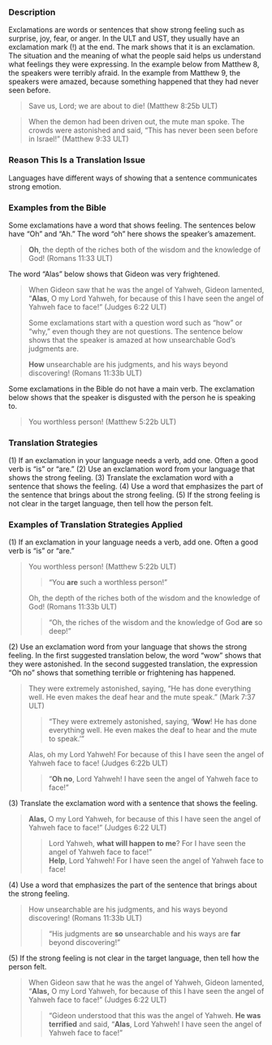 
### Description

Exclamations are words or sentences that show strong feeling such as surprise, joy, fear, or anger. In the ULT and UST, they usually have an exclamation mark (!) at the end. The mark shows that it is an exclamation. The situation and the meaning of what the people said helps us understand what feelings they were expressing. In the example below from Matthew 8, the speakers were terribly afraid. In the example from Matthew 9, the speakers were amazed, because something happened that they had never seen before.

> Save us, Lord; we are about to die! (Matthew 8:25b ULT)


> When the demon had been driven out, the mute man spoke. The crowds were astonished and said, “This has never been seen before in Israel!”  (Matthew 9:33 ULT)

### Reason This Is a Translation Issue

Languages have different ways of showing that a sentence communicates strong emotion.

### Examples from the Bible

Some exclamations have a word that shows feeling. The sentences below have “Oh” and “Ah.” The word “oh” here shows the speaker’s amazement.

> **Oh**, the depth of the riches both of the wisdom and the knowledge of God! (Romans 11:33 ULT)

The word “Alas” below shows that Gideon was very frightened.

> When Gideon saw that he was the angel of Yahweh, Gideon lamented, “**Alas**, O my Lord Yahweh, for because of this I have seen the angel of Yahweh face to face!” (Judges 6:22 ULT)
> 
> Some exclamations start with a question word such as “how” or “why,” even though they are not questions. The sentence below shows that the speaker is amazed at how unsearchable God’s judgments are.
> 
> **How** unsearchable are his judgments, and his ways beyond discovering! (Romans 11:33b ULT)

Some exclamations in the Bible do not have a main verb. The exclamation below shows that the speaker is disgusted with the person he is speaking to.

> You worthless person! (Matthew 5:22b ULT)

### Translation Strategies

(1) If an exclamation in your language needs a verb, add one. Often a good verb is “is” or “are.”
(2) Use an exclamation word from your language that shows the strong feeling.
(3) Translate the exclamation word with a sentence that shows the feeling.
(4) Use a word that emphasizes the part of the sentence that brings about the strong feeling.
(5) If the strong feeling is not clear in the target language, then tell how the person felt.

### Examples of Translation Strategies Applied

(1) If an exclamation in your language needs a verb, add one. Often a good verb is “is” or “are.”

> You worthless person! (Matthew 5:22b ULT)
> 
> > “You **are** such a worthless person!”
> 
> Oh, the depth of the riches both of the wisdom and the knowledge of God! (Romans 11:33b ULT)
> 
> > “Oh, the riches of the wisdom and the knowledge of God **are** so deep!”

(2) Use an exclamation word from your language that shows the strong feeling. In the first suggested translation below, the word “wow” shows that they were astonished. In the second suggested translation, the expression “Oh no” shows that something terrible or frightening has happened.

> They were extremely astonished, saying, “He has done everything well. He even makes the deaf hear and the mute speak.” (Mark 7:37 ULT)
> 
> > “They were extremely astonished, saying, ‘**Wow**! He has done everything well. He even makes the deaf to hear and the mute to speak.’”
> 
> Alas, oh my Lord Yahweh! For because of this I have seen the angel of Yahweh face to face! (Judges 6:22b ULT)
> 
> > “**Oh no**, Lord Yahweh! I have seen the angel of Yahweh face to face!”

(3) Translate the exclamation word with a sentence that shows the feeling.

> **Alas,** O my Lord Yahweh, for because of this I have seen the angel of Yahweh face to face!” (Judges 6:22 ULT)
> 
> > Lord Yahweh, **what will happen to me**? For I have seen the angel of Yahweh face to face!”  
> > **Help**, Lord Yahweh! For I have seen the angel of Yahweh face to face!

(4) Use a word that emphasizes the part of the sentence that brings about the strong feeling.

> How unsearchable are his judgments, and his ways beyond discovering! (Romans 11:33b ULT)
> 
> > “His judgments are **so** unsearchable and his ways are **far** beyond discovering!”

(5) If the strong feeling is not clear in the target language, then tell how the person felt.

> When Gideon saw that he was the angel of Yahweh, Gideon lamented, “**Alas,** O my Lord Yahweh, for because of this I have seen the angel of Yahweh face to face!” (Judges 6:22 ULT)
> 
> > “Gideon understood that this was the angel of Yahweh. **He was terrified** and said, “**Alas**, Lord Yahweh! I have seen the angel of Yahweh face to face!”